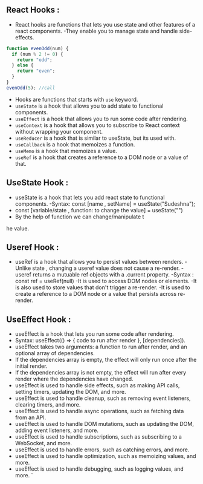 ## React Hooks :

- React hooks are functions that lets you use state and other features of a react components.
  -They enable you to manage state and handle side-effects.

```js
function evenOdd(num) {
  if (num % 2 != 0) {
    return "odd";
  } else {
    return "even";
  }
}
evenOdd(5); //call
```

- Hooks are functions that starts with `use` keyword.
- `useState` is a hook that allows you to add state to functional components.
- `useEffect` is a hook that allows you to run some code after rendering.
- `useContext` is a hook that allows you to subscribe to React context without wrapping your component.
- `useReducer` is a hook that is similar to useState, but its used with.
- `useCallback` is a hook that memoizes a function.
- `useMemo` is a hook that memoizes a value.
- `useRef` is a hook that creates a reference to a DOM node or a value of that.

## UseState Hook :

- useState is a hook that lets you add react state to functional components.
  -Syntax: const [name , setName] = useState("Sudeshna");
- const [variable/state , function: to change the value] = useState("")
- By the help of function we can change/manipulate t




he value.

## Useref Hook :

- useRef is a hook that allows you to persist values between renders.
  -Unlike state , changing a useref value does not cause a re-render.
  -useref returns a mutuable ref objects with a .current property.
  -Syntax : const ref = useRef(null)
  -It is used to access DOM nodes or elements.
  -It is also used to store values that don't trigger a re-render.
  -It is used to create a reference to a DOM node or a value that persists across re-render.

## UseEffect Hook :

- useEffect is a hook that lets you run some code after rendering.
- Syntax: useEffect(() => { code to run after render }, [dependencies]).
- useEffect takes two arguments: a function to run after render, and an optional array of dependencies.
- If the dependencies array is empty, the effect will only run once after the initial render.
- If the dependencies array is not empty, the effect will run after every render where the dependencies have changed.
- useEffect is used to handle side effects, such as making API calls, setting timers, updating the DOM, and more.
- useEffect is used to handle cleanup, such as removing event listeners, clearing timers, and more.
- useEffect is used to handle async operations, such as fetching data from an API.
- useEffect is used to handle DOM mutations, such as updating the DOM, adding event listeners, and more.
- useEffect is used to handle subscriptions, such as subscribing to a WebSocket, and more.
- useEffect is used to handle errors, such as catching errors, and more.
- useEffect is used to handle optimization, such as memoizing values, and more.
- useEffect is used to handle debugging, such as logging values, and more.
  `
